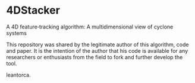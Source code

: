 # 4DStacker
A 4D feature‐tracking algorithm: A multidimensional view of cyclone systems

This repository was shared by the legitimate author of this algorithm, code and paper. It is the intention of the author that his code is available for any researchers or enthusiasts from the field to fork and further develop the tool.

leantorca.
